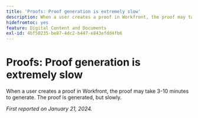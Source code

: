 ```yaml
---
title: 'Proofs: Proof generation is extremely slow'
description: When a user creates a proof in Workfront, the proof may take 3-10 minutes to generate. The proof is generated, but slowly.
hidefromtoc: yes
feature: Digital Content and Documents
exl-id: 4bf50235-be87-4dc2-b447-e843efdd4fb6
---
```

# Proofs: Proof generation is extremely slow

When a user creates a proof in Workfront, the proof may take 3-10 minutes to generate. The proof is generated, but slowly.

_First reported on January 21, 2024._



